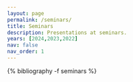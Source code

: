 ```yaml
---
layout: page
permalink: /seminars/
title: Seminars
description: Presentations at seminars.
years: [2024,2023,2022]
nav: false
nav_order: 1
---
```

<!-- _pages/seminars.md -->
<div class="publications">

{% bibliography -f seminars %}

</div>
